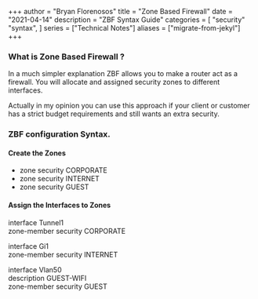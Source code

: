 +++
author = "Bryan Florenosos"
title = "Zone Based Firewall"
date = "2021-04-14"
description = "ZBF Syntax Guide"
categories = [
        "security"
    "syntax",
]
series = ["Technical Notes"]
aliases = ["migrate-from-jekyl"]
+++

### What is Zone Based Firewall ?

In a much simpler explanation ZBF  allows you to make a router act as a firewall. You will allocate and assigned security zones to different interfaces.

Actually in my opinion you can use this approach if your client or customer has a strict budget requirements and still wants an extra security.


### ZBF configuration Syntax.

#### Create the Zones

* zone security CORPORATE
* zone security INTERNET
* zone security GUEST

#### Assign the Interfaces to Zones

interface Tunnel1  
zone-member security CORPORATE


interface Gi1  
zone-member security INTERNET
 
interface Vlan50  
description GUEST-WIFI  
zone-member security GUEST
